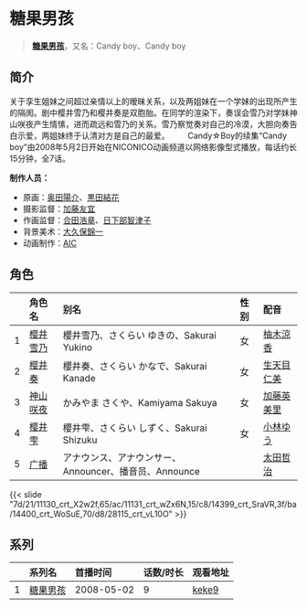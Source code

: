 # 糖果男孩


> <u>**[糖果男孩](https://bgm.tv/subject/2829)**</u>，又名：Candy boy、Candy boy

## 简介

关于孪生姐妹之间超过亲情以上的暧昧关系，以及两姐妹在一个学妹的出现所产生的隔阂。剧中樱井雪乃和樱井奏是双胞胎。在同学的渲染下，奏误会雪乃对学妹神山咲夜产生情愫，进而疏远和雪乃的关系。雪乃察觉奏对自己的冷漠，大胆向奏告白示爱，两姐妹终于认清对方是自己的最爱。
　　Candy☆Boy的续集“Candy boy”由2008年5月2日开始在NICONICO动画频道以网络影像型式播放，每话约长15分钟，全7话。

**制作人员：**
- 原画：[奥田陽介](https://bgm.tv/person/12757)、[黒田結花](https://bgm.tv/person/14580)
- 摄影监督：[加藤友宜](https://bgm.tv/person/11828)
- 作画监督：[合田浩章](https://bgm.tv/person/54)、[日下部智津子](https://bgm.tv/person/3190)
- 背景美术：[大久保錦一](https://bgm.tv/person/39110)
- 动画制作：[AIC](https://bgm.tv/person/402)

## 角色

|     |   角色名   |   别名  | 性别 |  配音  |
|:--- |:------  |:----      |:---  |:--   |
| 1 | [樱井雪乃](https://bgm.tv/character/11130) | 櫻井雪乃、さくらい ゆきの、Sakurai Yukino | 女 | [柚木涼香](https://bgm.tv/person/4007) |
| 2 | [樱井奏](https://bgm.tv/character/11131) | 櫻井奏、さくらい かなで、Sakurai Kanade | 女 | [生天目仁美](https://bgm.tv/person/4394) |
| 3 | [神山咲夜](https://bgm.tv/character/14399) | かみやま さくや、Kamiyama Sakuya | 女 | [加藤英美里](https://bgm.tv/person/4850) |
| 4 | [樱井雫](https://bgm.tv/character/14400) | 櫻井雫、さくらい しずく、Sakurai Shizuku | 女 | [小林ゆう](https://bgm.tv/person/4398) |
| 5 | [广播](https://bgm.tv/character/28115) | アナウンス、アナウンサー、Announcer、播音员、Announce |  | [太田哲治](https://bgm.tv/person/5477) |

{{< slide "7d/21/11130_crt_X2w2f,65/ac/11131_crt_wZx6N,15/c8/14399_crt_SraVR,3f/ba/14400_crt_WoSuE,70/d8/28115_crt_vL10O" >}}

## 系列

|     | 系列名  | 首播时间       | 话数/时长 | 观看地址                                                    |
| :-- | :--- | :--------- | :---- | :------------------------------------------------------ |
| 1   |[糖果男孩](https://bgm.tv/subject/2829)| 2008-05-02 | 9     | [keke9](https://www.keke9.app/play/20063-4-135510.html) |



